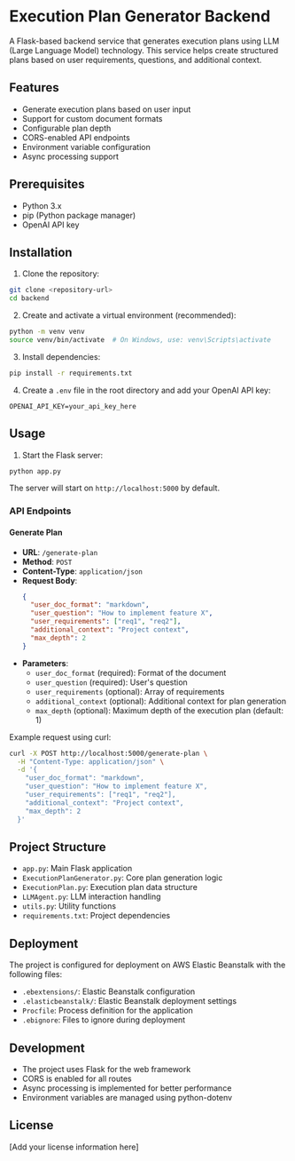 # Execution Plan Generator Backend

A Flask-based backend service that generates execution plans using LLM (Large Language Model) technology. This service helps create structured plans based on user requirements, questions, and additional context.

## Features

- Generate execution plans based on user input
- Support for custom document formats
- Configurable plan depth
- CORS-enabled API endpoints
- Environment variable configuration
- Async processing support

## Prerequisites

- Python 3.x
- pip (Python package manager)
- OpenAI API key

## Installation

1. Clone the repository:
```bash
git clone <repository-url>
cd backend
```

2. Create and activate a virtual environment (recommended):
```bash
python -m venv venv
source venv/bin/activate  # On Windows, use: venv\Scripts\activate
```

3. Install dependencies:
```bash
pip install -r requirements.txt
```

4. Create a `.env` file in the root directory and add your OpenAI API key:
```
OPENAI_API_KEY=your_api_key_here
```

## Usage

1. Start the Flask server:
```bash
python app.py
```

The server will start on `http://localhost:5000` by default.

### API Endpoints

#### Generate Plan
- **URL**: `/generate-plan`
- **Method**: `POST`
- **Content-Type**: `application/json`
- **Request Body**:
  ```json
  {
    "user_doc_format": "markdown",
    "user_question": "How to implement feature X",
    "user_requirements": ["req1", "req2"],
    "additional_context": "Project context",
    "max_depth": 2
  }
  ```
- **Parameters**:
  - `user_doc_format` (required): Format of the document
  - `user_question` (required): User's question
  - `user_requirements` (optional): Array of requirements
  - `additional_context` (optional): Additional context for plan generation
  - `max_depth` (optional): Maximum depth of the execution plan (default: 1)

Example request using curl:
```bash
curl -X POST http://localhost:5000/generate-plan \
  -H "Content-Type: application/json" \
  -d '{
    "user_doc_format": "markdown",
    "user_question": "How to implement feature X",
    "user_requirements": ["req1", "req2"],
    "additional_context": "Project context",
    "max_depth": 2
  }'
```

## Project Structure

- `app.py`: Main Flask application
- `ExecutionPlanGenerator.py`: Core plan generation logic
- `ExecutionPlan.py`: Execution plan data structure
- `LLMAgent.py`: LLM interaction handling
- `utils.py`: Utility functions
- `requirements.txt`: Project dependencies

## Deployment

The project is configured for deployment on AWS Elastic Beanstalk with the following files:
- `.ebextensions/`: Elastic Beanstalk configuration
- `.elasticbeanstalk/`: Elastic Beanstalk deployment settings
- `Procfile`: Process definition for the application
- `.ebignore`: Files to ignore during deployment

## Development

- The project uses Flask for the web framework
- CORS is enabled for all routes
- Async processing is implemented for better performance
- Environment variables are managed using python-dotenv

## License

[Add your license information here] 